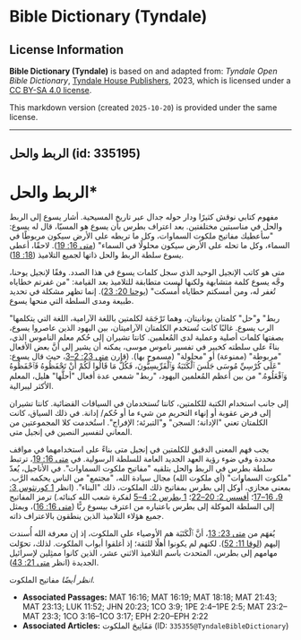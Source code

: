 # Bible Dictionary (Tyndale)

## License Information

**Bible Dictionary (Tyndale)** is based on and adapted from: _Tyndale Open Bible Dictionary_, [Tyndale House Publishers](https://tyndaleopenresources.com/), 2023, which is licensed under a [CC BY-SA 4.0 license](https://creativecommons.org/licenses/by-sa/4.0/legalcode.en).

This markdown version (created `2025-10-20`) is provided under the same license.



--------------------------------

## الربط والحل (id: 335195)

الربط والحل\*
=============

مفهوم كتابي نوقش كثيرًا ودار حوله جدال عبر تاريخ المسيحية. أشار يسوع إلى الربط والحل في مناسبتين مختلفتين. بعد اعتراف بطرس بأن يسوع هو المسيّا، قال له يسوع: "سأعطيك مفاتيح ملكوت السماوات، وكل ما تربطه على الأرض سيكون مربوطًا في السماء، وكل ما تحله على الأرض سيكون محلولًا في السماء" ([متى 16: 19](https://ref.ly/Matt16:19)). لاحقًا، أعطى يسوع سلطة الربط والحل ذاتها لجميع التلاميذ ([18: 18](https://ref.ly/Matt18:18)).

متى هو كاتب الإنجيل الوحيد الذي سجل كلمات يسوع في هذا الصدد. وفقًا لإنجيل يوحنا، وجَّه يسوع كلمة متشابهة ولكنها ليست متطابقة للتلاميذ بعد القيامة: "من غفرتم خطاياه تُغفر له، ومن أمسكتم خطاياه أُمسكت" ([يوحنا 20: 23](https://ref.ly/John20:23)). إنما تظهر مشكلة في تحديد طبيعة ومدى السلطة التي منحها يسوع.

"ربط" و"حل" كلمتان يونانيتان، وهما تَرْجَمَة لكلمتين باللغة الآرامية، اللغة التي يتكلمها الرب يسوع. غالبًا كانت تُستخدم الكلمتان الآراميتان، بين اليهود الذين عاصروا يسوع، بصفتها كلمات أصلية وعملية لدى المُعلمين. كانتا تشيران إلى حُكم معلم الناموس الذي، بناءً على سلطته كخبير في تفسير ناموس موسى، يمكنه أن يشير إلى أنَّ بعض الأفعال "مربوطة" (ممنوعة) أو "محلولة" (مسموح بها). (قارن [متى 23: 2–3](https://ref.ly/Matt23:2-Matt23:3)، حيث قال يسوع: "عَلَى كُرْسِيِّ مُوسَى جَلَسَ ٱلْكَتَبَةُ وَٱلْفَرِّيسِيُّونَ، فَكُلُّ مَا قَالُوا لَكُمْ أَنْ تَحْفَظُوهُ فَٱحْفَظُوهُ وَٱفْعَلُوهُ." من بين أعظم المُعلمين اليهود، "ربط" شمعي عدة أفعال "أحلَّها" هليل، المعلم الأكثر ليبرالية.

إلى جانب استخدام الكتبة للكلمتين، كانتا تُستخدمان في السياقات القضائية. كانتا تشيران إلى فرض عقوبة أو إنهاء التحريم من شيء ما أو حُكم/ إدانة. في ذلك السياق، كانت الكلمتان تعني "الإدانة؛ السجن" و"التبرئة؛ الإفراج". استُخدمت كلا المجموعتين من المعاني لتفسير النصين في إنجيل متى.

يجب فهم المعنى الدقيق للكلمتين في إنجيل متى بناءً على استخدامهما في مواقف محددة وفي ضوء رؤية العهد الجديد العامة للسلطة الرسولية. في [متى 16: 19](https://ref.ly/Matt16:19)، ترتبط سلطة بطرس في الربط والحل بتلقيه "مفاتيح ملكوت السماوات". في الأناجيل، يُعدّ "ملكوت السماوات" (أي ملكوت الله) مجال سيادة الله، "مجتمع" من الناس يحكمه الرَّب. بمعنى مجازي، أُوكل إلى بطرس بمفاتيح ذلك الملكوت، ذلك "البناء". (انظر [1 كورنثوس 3: 9، 16–17](https://ref.ly/1Cor3:9,1Cor3:16-1Cor3:17)؛ [أفسس 2: 20–22](https://ref.ly/Eph2:20-Eph2:22)؛ [1 بطرس 2: 4–5](https://ref.ly/1Pet2:4-1Pet2:5) لفكرة شعب الله كبنائه.) ترمز المفاتيح إلى السلطة الموكلة إلى بطرس باعتباره من اعترف بيسوع ربًّا ([متى 16: 16](https://ref.ly/Matt16:16))، ويمثل جميع هؤلاء التلاميذ الذين ينطقون بالاعتراف ذاته.

يُفهَم من [متى 23: 13](https://ref.ly/Matt23:13)، أنَّ ٱلْكَتَبَة هم الأوصياء على الملكوت، إذ إن معرفة الله أُسندت إليهم ([لوقا 11: 52](https://ref.ly/Luke11:52)). لكنهم لم يكونوا أهلًا للثقة؛ إذ أغلقوا أبواب الملكوت. لذلك، تحوّلت مهامهم إلى بطرس، المتحدث باسم التلاميذ الاثني عشر، الذين كانوا ممثِلين لإسرائيل الجديدة (انظر [متى 21: 43](https://ref.ly/Matt21:43)).

*انظر أيضًا* مفاتيح الملكوت.

* **Associated Passages:** MAT 16:16; MAT 16:19; MAT 18:18; MAT 21:43; MAT 23:13; LUK 11:52; JHN 20:23; 1CO 3:9; 1PE 2:4–1PE 2:5; MAT 23:2–MAT 23:3; 1CO 3:16–1CO 3:17; EPH 2:20–EPH 2:22
* **Associated Articles:** مَفَاتِيحَ الملكوت (ID: `335355@TyndaleBibleDictionary`)

